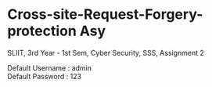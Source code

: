 #  	Cross-site-Request-Forgery-protection Asy
SLIIT, 3rd Year - 1st Sem, Cyber Security, SSS, Assignment 2

Default Username : admin<br>
Default Password : 123
